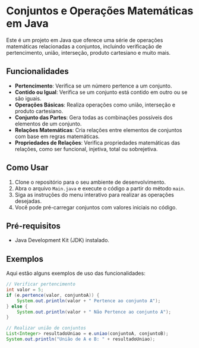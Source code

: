 # Conjuntos e Operações Matemáticas em Java

Este é um projeto em Java que oferece uma série de operações matemáticas relacionadas a conjuntos, incluindo verificação de pertencimento, união, interseção, produto cartesiano e muito mais.

## Funcionalidades

- **Pertencimento**: Verifica se um número pertence a um conjunto.
- **Contido ou Igual**: Verifica se um conjunto está contido em outro ou se são iguais.
- **Operações Básicas**: Realiza operações como união, interseção e produto cartesiano.
- **Conjunto das Partes**: Gera todas as combinações possíveis dos elementos de um conjunto.
- **Relações Matemáticas**: Cria relações entre elementos de conjuntos com base em regras matemáticas.
- **Propriedades de Relações**: Verifica propriedades matemáticas das relações, como ser funcional, injetiva, total ou sobrejetiva.

## Como Usar

1. Clone o repositório para o seu ambiente de desenvolvimento.
2. Abra o arquivo `Main.java` e execute o código a partir do método `main`.
3. Siga as instruções do menu interativo para realizar as operações desejadas.
4. Você pode pré-carregar conjuntos com valores iniciais no código.

## Pré-requisitos

- Java Development Kit (JDK) instalado.

## Exemplos

Aqui estão alguns exemplos de uso das funcionalidades:

```java
// Verificar pertencimento
int valor = 5;
if (e.pertence(valor, conjuntoA)) {
    System.out.println(valor + " Pertence ao conjunto A");
} else {
    System.out.println(valor + " Não Pertence ao conjunto A");
}

// Realizar união de conjuntos
List<Integer> resultadoUniao = e.uniao(conjuntoA, conjuntoB);
System.out.println("União de A e B: " + resultadoUniao);
